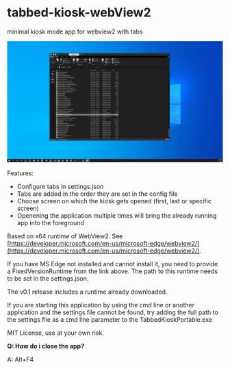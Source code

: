 # tabbed-kiosk-webView2
minimal kiosk mode app for webview2 with tabs

![demo](https://github.com/gritplex/tabbed-kiosk-webView2/blob/main/media/demo.gif)

Features:
- Configure tabs in settings.json
- Tabs are added in the order they are set in the config file
- Choose screen on which the kiosk gets opened (first, last or specific screen)
- Openening the application multiple times will bring the already running app into the foreground


Based on x64 runtime of WebView2.
See [https://developer.microsoft.com/en-us/microsoft-edge/webview2/](https://developer.microsoft.com/en-us/microsoft-edge/webview2/).

If you have MS Edge not installed and cannot install it, you need to provide a FixedVersionRuntime from the link above.
The path to this runtime needs to be set in the settings.json.

The v0.1 release includes a runtime already downloaded.

If you are starting this application by using the cmd line or another application and the settings file cannot be found, try adding the full path to the settings file as a cmd line parameter to the TabbedKioskPortable.exe

MIT License, use at your own risk.

**Q: How do i close the app?**

A: Alt+F4
